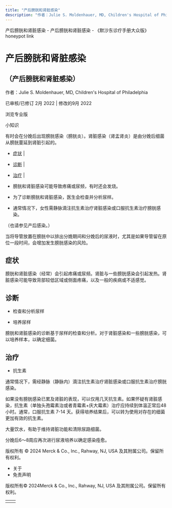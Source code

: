 ```yaml
---
title: "产后膀胱和肾脏感染"
description: "作者：Julie S. Moldenhauer, MD, Children's Hospital of Philadelphia"
---
```


﻿产后膀胱和肾脏感染 \- 产后膀胱和肾脏感染 \- 《默沙东诊疗手册大众版》 honeypot link

# 产后膀胱和肾脏感染

## （产后膀胱和肾脏感染）

作者：Julie S. Moldenhauer, MD, Children's Hospital of Philadelphia

已审核/已修订 2月 2022 \| 修改的9月 2022

浏览专业版

小知识

有时会在分娩后出现膀胱感染（膀胱炎）。肾脏感染（肾盂肾炎）是由分娩后细菌从膀胱蔓延到肾脏引起的。

- [症状](#症状_v26523686_zh) \|
- [诊断](#诊断_v8531728_zh) \|
- [治疗](#治疗_v8531731_zh) \|

- 膀胱和肾脏感染可能导致疼痛或尿频，有时还会发烧。

- 为了诊断膀胱和肾脏感染，医生会检查并分析尿样。

- 通常情况下，女性需静脉滴注抗生素治疗肾脏感染或口服抗生素治疗膀胱感染。


（也请参见产后感染。）

当将导管放置在膀胱中以排出分娩期间和分娩后的尿液时，尤其是如果导管留在原位一段时间，会增加发生膀胱感染的风险。

## 症状

膀胱和肾脏感染（经常）会引起疼痛或尿频。肾脏与一些膀胱感染会引起发热。肾脏感染可能导致背部较低区域或侧面疼痛，以及一般的疾病或不适感觉。

## 诊断

- 检查和分析尿样

- 培养尿样


膀胱和肾脏感染的诊断基于尿样的检查和分析。对于肾脏感染和一些膀胱感染，可以培养样本，以确定细菌。

## 治疗

- 抗生素


通常情况下，需经静脉（静脉内）滴注抗生素治疗肾脏感染或口服抗生素治疗膀胱感染。

如果没有膀胱感染已累及肾脏的表现，可以仅用几天抗生素。如果怀疑有肾脏感染，抗生素（单独头孢霉素治或者青霉素+庆大霉素）治疗应持续到体温正常后48小时。通常，口服抗生素 7-14 天。获得培养结果后，可以转为使用对存在的细菌更加有效的抗生素。

大量饮水，有助于维持肾脏功能和清除尿路细菌。

分娩后6～8周应再次进行尿液培养以确定感染痊愈。



版权所有 © 2024
Merck & Co., Inc., Rahway, NJ, USA 及其附属公司。保留所有权利。

- 关于
- 免责声明

版权所有© 2024Merck & Co., Inc., Rahway, NJ, USA 及其附属公司。保留所有权利。

|     |     |
| --- | --- |
|  |  |